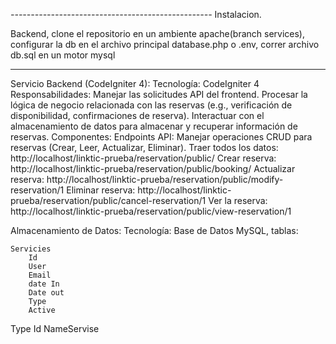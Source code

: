 
*--------------------------------------------------*
Instalacion.

Backend, clone el repositorio en un ambiente apache(branch services), configurar la db en el archivo principal database.php o .env, correr archivo db.sql en un motor mysql

----------------------------------------------------
Servicio Backend (CodeIgniter 4):
Tecnología: CodeIgniter 4
Responsabilidades:
Manejar las solicitudes API del frontend.
Procesar la lógica de negocio relacionada con las reservas (e.g., verificación de disponibilidad, confirmaciones de reserva).
Interactuar con el almacenamiento de datos para almacenar y recuperar información de reservas.
Componentes:
Endpoints API: Manejar operaciones CRUD para reservas (Crear, Leer, Actualizar, Eliminar).
Traer todos los datos: http://localhost/linktic-prueba/reservation/public/
Crear reserva: http://localhost/linktic-prueba/reservation/public/booking/
Actualizar reserva: http://localhost/linktic-prueba/reservation/public/modify-reservation/1
Eliminar reserva: http://localhost/linktic-prueba/reservation/public/cancel-reservation/1
Ver la reserva: http://localhost/linktic-prueba/reservation/public/view-reservation/1


Almacenamiento de Datos:
Tecnología: Base de Datos MySQL, tablas:

	Servicies
		Id
		User	
		Email
		date In
		Date out
		Type
		Active
Type
	Id
	NameServise
